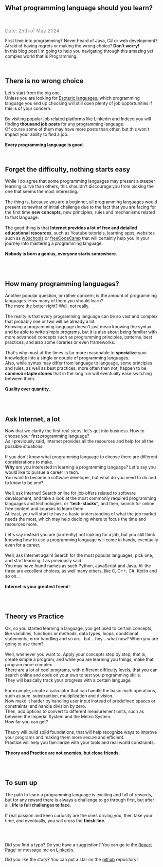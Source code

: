 ## What programming language should you learn?
<br /><br />
<span class="date">Date: 25th of May 2024</span><br />

First time into programming? Never heard of Java, C# or web development? Afraid of having regrets or making the wrong choice? <strong>Don't worry!</strong><br />
In this blog post I'm going to help you navigating through this amazing yet complex world that is Programming.

<br />

## There is no wrong choice

Let's start from the big one.<br /> Unless you are looking for <a href="https://en.wikipedia.org/wiki/Esoteric_programming_language" target="_blank">Esoteric languages</a>, which programming language you end up choosing will still open plenty of job opportunities if this is of your concern. 
<br /><br />
By visiting popular job related platforms like Linkedin and Indeed you will finding <strong>thousand job posts</strong> for any programming language.<br />
Of course some of them may have more posts than other, but this won't impact your ability to find a job.<br /><br />
<strong>Every programming language is good</strong>.

<br />

## Forget the difficulty, nothing starts easy

While I do agree that some programming languages may present a steeper learning curve than others, this shouldn't discourage you from picking the one that seems the most interesting.<br /><br />
The thing is, because you are a beginner, all programming languages would present somewhat of initial challenge due to the fact that you are facing for the first time <strong>new concepts</strong>, new principles, rules and mechanisms related to that language.<br /><br />
The good thing is that <strong>Internet provides a lot of free and detailed educational resources</strong>, such as Youtube tutorials, learning apps, websites such as <a href="https://www.w3schools.com/" target="_blank">w3schools</a> or <a href="https://www.freecodecamp.org/" target="_blank">freeCodeCamp</a> that will certainly help you in your journey into mastering a programming language.<br /><br />
<strong>Nobody is born a genius, everyone starts somewhere</strong>.

<br /><br />

## How many programming languages?

Another popular question, or rather concern, is the amount of programming languages. How many of them you should learn?<br />
The more the better right? Well, not really.
<br /><br />
The reality is that every programming language can be so vast and complex that probably one or two will be already a lot.<br />
Knowing a programming language doesn't just mean knowing the syntax and be able to write simple programs, but it is also about being familiar with more advanced concepts such as programming principles, patterns, best practices, and also some libraries or even frameworks.
<br /><br />
That's why most of the times is far more reasonable to <strong>specialize</strong> your knowledge into a single or couple of programming languages.
<br />
Also, while syntax may differ from language to language, some principles and rules, as well as best practices, more often than not, happen to be <strong>common staple stones</strong> that in the long run will eventually ease switching between them.<br /><br />
<strong>Quality over quantity</strong>.

<br /><br />

## Ask Internet, a lot

Now that we clarify the first real steps, let's get into business. How to choose your first programming language?<br />
As I previously said, Internet provides all the resources and help for all the possible situations.
<br /><br />
If you don't know what programming language to choose there are different considerations to make.
<br />
<strong>Why</strong> are you interested in learning a programming language? Let's say you would like to pursue a career in tech.<br />
You want to become a software developer, but what do you need to do and to know to be one?
<br /><br />
Well, ask Internet! Search online for job offers related to software development, and take a look at the most commonly required programming languages and technologies, or <q><strong>tech-stacks</strong></q>, and then, search for online free content and courses to learn them.
<br />
At least, you will start to have a basic understanding of what the job market needs the most, which may help deciding where to focus the time and resources more.
<br /><br /> 
Let's say instead you are (currently) not looking for a job, but you still think knowing how to use a programming language will come in handy, eventually even for a career.
<br /><br />
Well, ask Internet again! Search for the most popular languages, pick one, and start learning it as previously said.<br />
You may have found names as such Python, JavaScript and Java. All the three are excellent choices, as well many others, like C, C++, C#, Kotlin and so on...
<br /><br />
<strong>Internet is your greatest friend</strong>!

<br /><br />

## Theory vs Practice

Ok, so you started learning a language, you get used to certain concepts, like variables, functions or methods, data types, loops, conditional statements, error handling and so on... but... hey... what now? When you are going to use them?
<br /><br />
Well, whenever you want to. Apply your concepts step by step, that is, create simple a program, and while you are learning you things, make that program more complex.<br />
There are a lot of cool programs, with different difficulty levels, that you can search online and code on your own to test you programming skills.<br />
They will basically track your progress with a certain language.<br /><br />
For example, create a calculator that can handle the basic math operations, such as sum, substraction, multiplication and division.<br />
Now make it harder by handling user input instead of predefined spaces or constraints, and handle division by zero.<br />
Then, add options to convert to different measurement units, such as between the Imperial System and the Metric System.<br /> 
How far you can get?
<br /><br />
Theory will build solid foundations, that will help recognize ways to improve your programs and making them more secure and efficient.<br />
Practice will help you familiarize with your tools and real world constraints.<br /><br />
<strong>Theory and Practice are not enemies, but close friends</strong>.

<br /><br />

## To sum up

The path to learn a programming language is exciting and full of rewards, but for any reward there is always a challenge to go through first, but after all, <strong>life is full challenges to face</strong>.
<br /><br />
If real passion and keen curiosity are the ones driving you, then take your time, and eventually, you will cross the <strong>finish line</strong>.


<br /><br />

Did you find a typo? Do you have a suggestion? You can go to the <a href="https://github.com/Gabri432/angular-personal-website/issues/new" target="_blank" title="Go to the Github repository">Report Page</a>! or message me on <a href="https://www.linkedin.com/in/gabriele-gatti-87b321190/" target="_blank" title="Go to my Linkeding profile">Linkedin</a>.

Did you like the story? You can put a star on the <a href="https://github.com/Gabri432/angular-personal-website/" target="_blank" title="Go to the Github repository">github</a> repository!


<style>
.date {
    color: grey;
    font-size: 16px
}
</style>